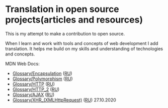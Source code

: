 # Translation in open source projects(articles and resources)

This is my attempt to make a contribution to open source.

When I learn and work with tools and concepts of web development I add translation.
It helps me build on my skills and understanding of technologies and concepts.

MDN Web Docs:
  - [Glossary/Encapsulation](https://developer.mozilla.org/en-US/docs/Glossary/Encapsulation)
  ([RU](https://developer.mozilla.org/ru/docs/Словарь/Encapsulation))
  - [Glossary/Polymorphism](https://wiki.developer.mozilla.org/en-US/docs/Glossary/Polymorphism)
  ([RU](https://developer.mozilla.org/ru/docs/Словарь/Polymorphism))
  - [Glossary/HTTP](https://developer.mozilla.org/en-US/docs/Glossary/HTTP)
  ([RU](https://developer.mozilla.org/ru/docs/Словарь/HTTP))
  - [Glossary/HTTP_2](https://developer.mozilla.org/en-US/docs/Glossary/HTTP_2)
  ([RU](https://developer.mozilla.org/ru/docs/Словарь/HTTP_2))
  - [Glossary/AJAX](https://developer.mozilla.org/en-US/docs/Glossary/AJAX)
  ([RU](https://developer.mozilla.org/ru/docs/Словарь/AJAX))
  - [Glossary/XHR_(XMLHttpRequest)](https://developer.mozilla.org/en-US/docs/Glossary/XHR_(XMLHttpRequest))
  ([RU](https://developer.mozilla.org/ru/docs/Словарь/XHR_(XMLHttpRequest)))  27.10.2020
